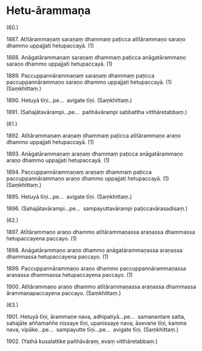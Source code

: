 # Hetu-ārammaṇa

(60.)

1887\. Atītārammaṇaṃ saraṇaṃ dhammaṃ paṭicca atītārammaṇo saraṇo dhammo uppajjati hetupaccayā. (1)

1888\. Anāgatārammaṇaṃ saraṇaṃ dhammaṃ paṭicca anāgatārammaṇo saraṇo dhammo uppajjati hetupaccayā. (1)

1889\. Paccuppannārammaṇaṃ saraṇaṃ dhammaṃ paṭicca paccuppannārammaṇo saraṇo dhammo uppajjati hetupaccayā. (1) (Saṃkhittaṃ.)

1890\. Hetuyā tīṇi…pe…  avigate tīṇi. (Saṃkhittaṃ.)

1891\. (Sahajātavārampi…pe…  pañhāvārampi sabbattha vitthāretabbaṃ.)

(61.)

1892\. Atītārammaṇaṃ araṇaṃ dhammaṃ paṭicca atītārammaṇo araṇo dhammo uppajjati hetupaccayā. (1)

1893\. Anāgatārammaṇaṃ araṇaṃ dhammaṃ paṭicca anāgatārammaṇo araṇo dhammo uppajjati hetupaccayā. (1)

1894\. Paccuppannārammaṇaṃ araṇaṃ dhammaṃ paṭicca paccuppannārammaṇo araṇo dhammo uppajjati hetupaccayā. (1) (Saṃkhittaṃ.)

1895\. Hetuyā tīṇi…pe…  avigate tīṇi. (Saṃkhittaṃ.)

1896\. (Sahajātavārampi…pe…  sampayuttavārampi paṭiccavārasadisaṃ.)

(62.)

1897\. Atītārammaṇo araṇo dhammo atītārammaṇassa araṇassa dhammassa hetupaccayena paccayo. (1)

1898\. Anāgatārammaṇo araṇo dhammo anāgatārammaṇassa araṇassa dhammassa hetupaccayena paccayo. (1)

1899\. Paccuppannārammaṇo araṇo dhammo paccuppannārammaṇassa araṇassa dhammassa hetupaccayena paccayo. (1)

1900\. Atītārammaṇo araṇo dhammo atītārammaṇassa araṇassa dhammassa ārammaṇapaccayena paccayo. (Saṃkhittaṃ.)

(63.)

1901\. Hetuyā tīṇi, ārammaṇe nava, adhipatiyā…pe…  samanantare satta, sahajāte aññamaññe nissaye tīṇi, upanissaye nava, āsevane tīṇi, kamme nava, vipāke…pe…  sampayutte tīṇi…pe…  avigate tīṇi. (Saṃkhittaṃ.)

1902\. (Yathā kusalattike pañhāvāraṃ, evaṃ vitthāretabbaṃ.)
